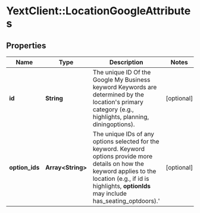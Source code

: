# YextClient::LocationGoogleAttributes

## Properties
Name | Type | Description | Notes
------------ | ------------- | ------------- | -------------
**id** | **String** | The unique ID Of the Google My Business keyword  Keywords are determined by the location&#39;s primary category (e.g., highlights, planning, diningoptions).  | [optional] 
**option_ids** | **Array&lt;String&gt;** | The unique IDs of any options selected for the keyword.  Keyword options provide more details on how the keyword applies to the location (e.g., if id is highlights, **optionIds** may include has_seating_optdoors).&#39;  | [optional] 


